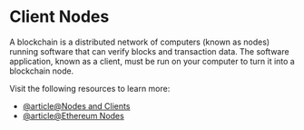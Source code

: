 # Client Nodes

A blockchain is a distributed network of computers (known as nodes) running software that can verify blocks and transaction data. The software application, known as a client, must be run on your computer to turn it into a blockchain node.

Visit the following resources to learn more:

- [@article@Nodes and Clients](https://ethereum.org/en/developers/docs/nodes-and-clients/)
- [@article@Ethereum Nodes](https://www.coindesk.com/learn/ethereum-nodes-and-clients-a-complete-guide/)
